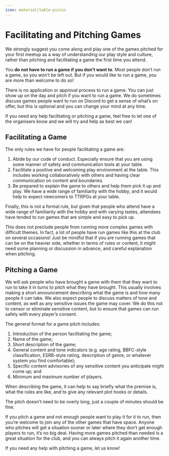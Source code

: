 ```yaml
---
icon: material/table-picnic
---
```


# Facilitating and Pitching Games

We strongly suggest you come along and play one of the games pitched for your first meetup as a way of understanding our play style and culture, rather than pitching and facilitating a game the first time you attend.

You **do not have to run a game if you don’t want to**.
Most people don’t run a game, so you won’t be left out.
But if you would like to run a game, you are more than welcome to do so!

There is no application or approval process to run a game.
You can just show up on the day and pitch if you want to run a game.
We do sometimes discuss games people want to run on Discord to get a sense of what’s on offer, but this is optional and you can change your mind at any time.

If you need any help facilitating or pitching a game, feel free to let one of the organisers know and we will try and help as best we can!

## Facilitating a Game

The only rules we have for people facilitating a game are:

1. Abide by our code of conduct.
  Especially ensure that you are using some manner of safety and communication tools at your table.
2. Facilitate a positive and welcoming play environment at the table.
  This includes working collaboratively with others and having clear communication on content and boundaries.
3. Be prepared to explain the game to others and help them pick it up and play.
  We have a wide range of familiarity with the hobby, and it would help to expect newcomers to TTRPGs at your table.

Finally, this is not a formal rule, but given that people who attend have a wide range of familiarity with the hobby and with varying tastes, attendees have tended to run games that are simple and easy to pick up.

This does not preclude people from running more complex games with difficult themes.
In fact, a lot of people have run games like this at the club on several occasions!
Just be mindful that if you are running games that can be on the heavier side, whether in terms of rules or content, it might need some planning or discussion in advance, and careful explanation when pitching.

## Pitching a Game

We will ask people who have brought a game with them that they want to run to take it in turns to pitch what they have brought.
This usually involves making a short announcement describing what the game is and how many people it can take.
We also expect people to discuss matters of tone and content, as well as any sensitive issues the game may cover.
We do this not to censor or eliminate sensitive content, but to ensure that games can run  safely with every player’s consent.

The general format for a game pitch includes:

1. Introduction of the person facilitating the game;
2. Name of the game;
3. Short description of the game;
4. General content and tone indicators (e.g. age rating, BBFC-style classification, ESRB-style rating, description of genre, or whatever system you find comfortable);
5. Specific content advisories of any sensitive content you anticipate might come up; and
6. Minimum and maximum number of players.

When describing the game, it can help to say briefly what the premise is, what the rules are like, and to give any relevant plot hooks or details.

The pitch doesn’t need to be overly long, just a couple of minutes should be fine.

If you pitch a game and not enough people want to play it for it to run, then you’re welcome to join any of the other games that have space.
Anyone who pitches will get a situation sooner or later where they don’t get enough players to run, it’s no big deal.
Having more games pitched than needed is a great situation for the club, and you can always pitch it again another time.

If you need any help with pitching a game, let us know!
